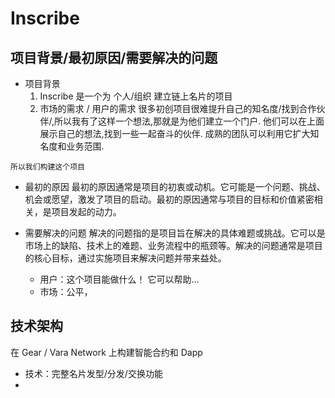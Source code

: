# Inscribe


## 项目背景/最初原因/需要解决的问题
   - 项目背景
     1. Inscribe 是一个为 个人/组织 建立链上名片的项目
     2. 市场的需求 / 用户的需求 很多初创项目很难提升自己的知名度/找到合作伙伴/,所以我有了这样一个想法,那就是为他们建立一个门户.
     他们可以在上面展示自己的想法,找到一些一起奋斗的伙伴. 成熟的团队可以利用它扩大知名度和业务范围.

    所以我们构建这个项目
   
   - 最初的原因
   最初的原因通常是项目的初衷或动机。它可能是一个问题、挑战、机会或愿望，激发了项目的启动。最初的原因通常与项目的目标和价值紧密相关，是项目发起的动力。

   - 需要解决的问题
      解决的问题指的是项目旨在解决的具体难题或挑战。它可以是市场上的缺陷、技术上的难题、业务流程中的瓶颈等。解决的问题通常是项目的核心目标，通过实施项目来解决问题并带来益处。

     - 用户：这个项目能做什么！ 它可以帮助...
     - 市场：公平，
## 技术架构
   在 Gear / Vara Network 上构建智能合约和 Dapp
   - 技术：完整名片发型/分发/交换功能
   - 

